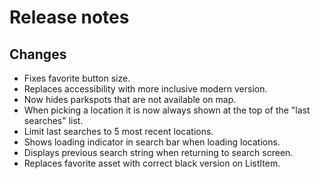 # Release notes
## Changes
* Fixes favorite button size.
* Replaces accessibility with more inclusive modern version.
* Now hides parkspots that are not available on map.
* When picking a location it is now always shown at the top of the "last searches" list. 
* Limit last searches to 5 most recent locations.
* Shows loading indicator in search bar when loading locations. 
* Displays previous search string when returning to search screen.
* Replaces favorite asset with correct black version on ListItem.